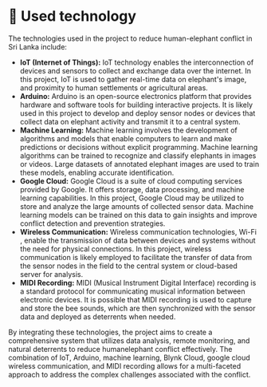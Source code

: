 # 🦣 Used technology

The technologies used in the project to reduce human-elephant conflict in Sri Lanka include:



* **IoT (Internet of Things):** IoT technology enables the interconnection of devices and sensors to collect and exchange data over the internet. In this project, IoT is used to gather real-time data on elephant's image, and proximity to human settlements or agricultural areas.
* **Arduino:** Arduino is an open-source electronics platform that provides hardware and software tools for building interactive projects. It is likely used in this project to develop and deploy sensor nodes or devices that collect data on elephant activity and transmit it to a central system.
* **Machine Learning:** Machine learning involves the development of algorithms and models that enable computers to learn and make predictions or decisions without explicit programming. Machine learning algorithms can be trained to recognize and classify elephants in images or videos. Large datasets of annotated elephant images are used to train these models, enabling accurate identification.
* **Google Cloud:** Google Cloud is a suite of cloud computing services provided by Google. It offers storage, data processing, and machine learning capabilities. In this project, Google Cloud may be utilized to store and analyze the large amounts of collected sensor data. Machine learning models can be trained on this data to gain insights and improve conflict detection and prevention strategies.
* **Wireless Communication:** Wireless communication technologies, Wi-Fi , enable the transmission of data between devices and systems without the need for physical connections. In this project, wireless communication is likely employed to facilitate the transfer of data from the sensor nodes in the field to the central system or cloud-based server for analysis.
* **MIDI Recording:** MIDI (Musical Instrument Digital Interface) recording is a standard protocol for communicating musical information between electronic devices. It is possible that MIDI recording is used to capture and store the bee sounds, which are then synchronized with the sensor data and deployed as deterrents when needed.

By integrating these technologies, the project aims to create a comprehensive system that utilizes data analysis, remote monitoring, and natural deterrents to reduce humanelephant conflict effectively. The combination of IoT, Arduino, machine learning, Blynk Cloud, google cloud wireless communication, and MIDI recording allows for a multi-faceted approach to address the complex challenges associated with the conflict.
